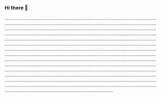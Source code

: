 ### Hi there 👋

.................................................................................................................................................................................................................................................................................................................................................................................................................................................................................................................................................................................................................................................................................................................................................................................................................................................................................................................................................................................................................................................................................................................................................................................................................................................................................................................................................................................................................................................................................................................................................................................................................................................................................................................................................................................................................................................................................................